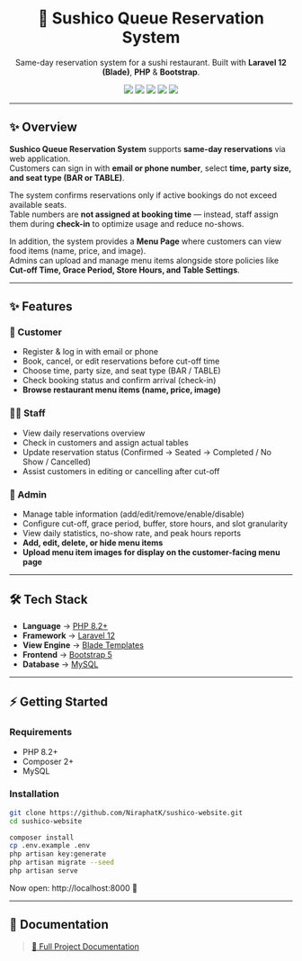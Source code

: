 <h1 align="center">🍣 Sushico Queue Reservation System</h1>
<p align="center">
  Same-day reservation system for a sushi restaurant.  
  Built with <b>Laravel 12 (Blade)</b>, <b>PHP</b> & <b>Bootstrap</b>.
</p>

<p align="center">
  <img src="https://img.shields.io/badge/PHP-8.2+-777BB4?logo=php"/>
  <img src="https://img.shields.io/badge/Laravel-12-FF2D20?logo=laravel"/>
  <img src="https://img.shields.io/badge/Blade-Template-orange"/>
  <img src="https://img.shields.io/badge/Bootstrap-5-7952B3?logo=bootstrap"/>
  <img src="https://img.shields.io/badge/MySQL-Database-4479A1?logo=mysql"/>
</p>

---

## ✨ Overview
**Sushico Queue Reservation System** supports **same-day reservations** via web application.  
Customers can sign in with **email or phone number**, select **time, party size, and seat type (BAR or TABLE)**.  

The system confirms reservations only if active bookings do not exceed available seats.  
Table numbers are **not assigned at booking time** — instead, staff assign them during **check-in** to optimize usage and reduce no-shows.  

In addition, the system provides a **Menu Page** where customers can view food items (name, price, and image).  
Admins can upload and manage menu items alongside store policies like **Cut-off Time, Grace Period, Store Hours, and Table Settings**.  

---

## ✨ Features
### 👤 Customer
- Register & log in with email or phone  
- Book, cancel, or edit reservations before cut-off time  
- Choose time, party size, and seat type (BAR / TABLE)  
- Check booking status and confirm arrival (check-in)  
- **Browse restaurant menu items (name, price, image)**  

### 🧑‍🍳 Staff
- View daily reservations overview  
- Check in customers and assign actual tables  
- Update reservation status (Confirmed → Seated → Completed / No Show / Cancelled)  
- Assist customers in editing or cancelling after cut-off  

### 🔧 Admin
- Manage table information (add/edit/remove/enable/disable)  
- Configure cut-off, grace period, buffer, store hours, and slot granularity  
- View daily statistics, no-show rate, and peak hours reports  
- **Add, edit, delete, or hide menu items**  
- **Upload menu item images for display on the customer-facing menu page**  

---


## 🛠 Tech Stack
- **Language** → [PHP 8.2+](https://www.php.net/)  
- **Framework** → [Laravel 12](https://laravel.com/)  
- **View Engine** → [Blade Templates](https://laravel.com/docs/12.x/blade)  
- **Frontend** → [Bootstrap 5](https://getbootstrap.com/)  
- **Database** → [MySQL](https://www.mysql.com/)
---

## ⚡ Getting Started
### Requirements
- PHP 8.2+  
- Composer 2+  
- MySQL

### Installation
```bash
git clone https://github.com/NiraphatK/sushico-website.git
cd sushico-website

composer install
cp .env.example .env
php artisan key:generate
php artisan migrate --seed
php artisan serve
```
Now open: http://localhost:8000 🎉

---

## 📄 Documentation
> [📘 Full Project Documentation](https://github.com/NiraphatK/sushico-website/blob/main/Document/%E0%B8%A7%E0%B8%B4%E0%B9%80%E0%B8%84%E0%B8%A3%E0%B8%B2%E0%B8%B0%E0%B8%AB%E0%B9%8C%E0%B9%81%E0%B8%A5%E0%B8%B0%E0%B8%AD%E0%B8%AD%E0%B8%81%E0%B9%81%E0%B8%9A%E0%B8%9A%E0%B8%A3%E0%B8%B0%E0%B8%9A%E0%B8%9A%E0%B8%AB%E0%B8%A3%E0%B8%B7%E0%B8%AD%E0%B9%80%E0%B8%A7%E0%B9%87%E0%B8%9A%E0%B9%84%E0%B8%8B%E0%B8%95%E0%B9%8C.pdf)  


